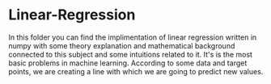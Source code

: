 # Linear-Regression
In this folder you can find the implimentation of linear regression written in numpy with some theory explanation and mathematical background connected to this subject and some intuitions related to it. It's is the most basic problems in machine learning. According to some data and target points, we are creating a line with which we are going to predict new values.
